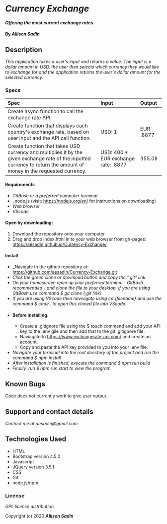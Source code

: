 # _Currency Exchange_

#### _Offering the most current exchange rates_

#### By _**Allison Sadin**_

## Description

_This application takes a user's input and returns a value. The input is a dollar amount in USD, the user then selects which currency they would like to exchange for and the application returns the user's dollar amount for the selected currency._

### Specs
| Spec | Input | Output |
| :-------------     | :------------- | :------------- |
|Create async function to call the exchange rate API.|||
|Create function that displays each country's exchange rate, based on user input and the API call function.|USD: 1|EUR: .8877|
|Create function that takes USD currency and multiplies it by the given exchange rate of the inputted currency to return the amount of money in the requested currency.|USD: 400 * EUR exchange rate: .8877|355.08|


#### Requirements
* _GitBash or a preferred computer terminal_
* _node.js (visit: https://nodejs.org/en/ for instructions on downloading)
* _Web browser_
* _VScode_

#### Open by downloading:
1. Download the repository onto your computer
2. Drag and drop index.html in to your web browser from gh-pages:  https://aesadin.github.io/Currency-Exchange/

#### Install
* _Navigate to the github repository at: https://github.com/aesadin/Currency-Exchange.git
* _Click the green clone or download button and copy the ".git" link_
* _On your homescreen open up your preferred terminal - GitBash recommended - and clone the file to your desktop. If you are using GitBash use command $ git clone {.git link}_
* _If you are using VScode then navivigate using cd {filename} and use the command $ code . to open this cloned file into VScode._
* #### Before installing:
  * Create a .gitignore file using the $ touch command and add your API key to the .env gile and then add that to the git      .gitignore file.
  * Naviagate to https://www.exchangerate-api.com/ and create an account.
  * Copy and paste the API key provided to you into your .env file. 
* _Navigate your terminal into the root directory of the project and run the command $ npm install_
* _After installation is finished, execute the command $ npm run build_
* _Finally, run $ npm run start to view the program_


## Known Bugs

Code does not currently work to give user output.

## Support and contact details

_Contact me at aesadin@gmail.com_

## Technologies Used

* HTML
* Bootstrap version 4.5.0
* Javascript
* JQuery version 3.5.1
* CSS
* Git
* node.js/npm

### License

*GPL license distribution*

Copyright (c) 2020 **_Allison Sadin_**
